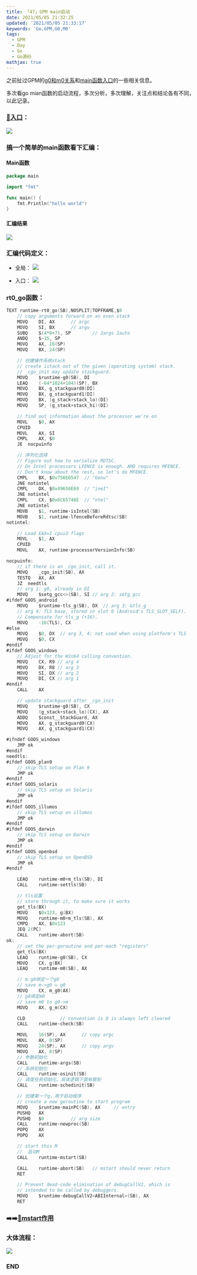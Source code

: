 ```yaml
---
title: 「47」GPM main启动
date: 2021/05/05 21:32:25
updated: '2021/05/05 21:33:17'
keywords: 'Go,GPM,G0,M0'
tags:
  - GPM
  - Day
  - Go
  - Go源码
mathjax: true
---
```



之前扯过GPM的[g0和m0关系](https://blog.imrcrab.com/archives/392d66f0.html)和[main函数入口](https://blog.imrcrab.com/archives/9bb71eca.html)的一些相关信息。


多次看go mian函数的启动流程，多次分析，多次理解，关注点和结论各有不同，以此记录。



### [👋入口](https://github.com/golang/go/blob/release-branch.go1.14/src/runtime/asm_amd64.s#L22)：

![](https://crab-1251738482.cos.ap-guangzhou.myqcloud.com/clipboard_20210505_094951.png)


<!--more-->

### 搞一个简单的main函数看下汇编：

#### Main函数
```go
package main

import "fmt"

func main() {
	fmt.Println("hello world")
}

```

#### 汇编结果
![](https://crab-1251738482.cos.ap-guangzhou.myqcloud.com/clipboard_20210506_111747.png)


### 汇编代码定义：

* 全局：
![](https://crab-1251738482.cos.ap-guangzhou.myqcloud.com/clipboard_20210506_112649.png)

* 入口：
![](https://crab-1251738482.cos.ap-guangzhou.myqcloud.com/clipboard_20210506_122959.png)


### rt0_go函数：

```go
TEXT runtime·rt0_go(SB),NOSPLIT|TOPFRAME,$0
	// copy arguments forward on an even stack
	MOVQ	DI, AX		// argc
	MOVQ	SI, BX		// argv
	SUBQ	$(4*8+7), SP		// 2args 2auto
	ANDQ	$~15, SP
	MOVQ	AX, 16(SP)
	MOVQ	BX, 24(SP)

    // 创建操作系统stack
	// create istack out of the given (operating system) stack.
	// _cgo_init may update stackguard.
	MOVQ	$runtime·g0(SB), DI
	LEAQ	(-64*1024+104)(SP), BX
	MOVQ	BX, g_stackguard0(DI)
	MOVQ	BX, g_stackguard1(DI)
	MOVQ	BX, (g_stack+stack_lo)(DI)
	MOVQ	SP, (g_stack+stack_hi)(DI)

	// find out information about the processor we're on
	MOVL	$0, AX
	CPUID
	MOVL	AX, SI
	CMPL	AX, $0
	JE	nocpuinfo

    // 序列化选择
	// Figure out how to serialize RDTSC.
	// On Intel processors LFENCE is enough. AMD requires MFENCE.
	// Don't know about the rest, so let's do MFENCE.
	CMPL	BX, $0x756E6547  // "Genu"
	JNE	notintel
	CMPL	DX, $0x49656E69  // "ineI"
	JNE	notintel
	CMPL	CX, $0x6C65746E  // "ntel"
	JNE	notintel
	MOVB	$1, runtime·isIntel(SB)
	MOVB	$1, runtime·lfenceBeforeRdtsc(SB)
notintel:

	// Load EAX=1 cpuid flags
	MOVL	$1, AX
	CPUID
	MOVL	AX, runtime·processorVersionInfo(SB)

nocpuinfo:
	// if there is an _cgo_init, call it.
	MOVQ	_cgo_init(SB), AX
	TESTQ	AX, AX
	JZ	needtls
	// arg 1: g0, already in DI
	MOVQ	$setg_gcc<>(SB), SI // arg 2: setg_gcc
#ifdef GOOS_android
	MOVQ	$runtime·tls_g(SB), DX 	// arg 3: &tls_g
	// arg 4: TLS base, stored in slot 0 (Android's TLS_SLOT_SELF).
	// Compensate for tls_g (+16).
	MOVQ	-16(TLS), CX
#else
	MOVQ	$0, DX	// arg 3, 4: not used when using platform's TLS
	MOVQ	$0, CX
#endif
#ifdef GOOS_windows
	// Adjust for the Win64 calling convention.
	MOVQ	CX, R9 // arg 4
	MOVQ	DX, R8 // arg 3
	MOVQ	SI, DX // arg 2
	MOVQ	DI, CX // arg 1
#endif
	CALL	AX

	// update stackguard after _cgo_init
	MOVQ	$runtime·g0(SB), CX
	MOVQ	(g_stack+stack_lo)(CX), AX
	ADDQ	$const__StackGuard, AX
	MOVQ	AX, g_stackguard0(CX)
	MOVQ	AX, g_stackguard1(CX)

#ifndef GOOS_windows
	JMP ok
#endif
needtls:
#ifdef GOOS_plan9
	// skip TLS setup on Plan 9
	JMP ok
#endif
#ifdef GOOS_solaris
	// skip TLS setup on Solaris
	JMP ok
#endif
#ifdef GOOS_illumos
	// skip TLS setup on illumos
	JMP ok
#endif
#ifdef GOOS_darwin
	// skip TLS setup on Darwin
	JMP ok
#endif
#ifdef GOOS_openbsd
	// skip TLS setup on OpenBSD
	JMP ok
#endif

	LEAQ	runtime·m0+m_tls(SB), DI
	CALL	runtime·settls(SB)

    // tls设置
	// store through it, to make sure it works
	get_tls(BX)
	MOVQ	$0x123, g(BX)
	MOVQ	runtime·m0+m_tls(SB), AX
	CMPQ	AX, $0x123
	JEQ 2(PC)
	CALL	runtime·abort(SB)
ok:
	// set the per-goroutine and per-mach "registers"
	get_tls(BX)
	LEAQ	runtime·g0(SB), CX
	MOVQ	CX, g(BX)
	LEAQ	runtime·m0(SB), AX

    // m.g0绑定一个g0
	// save m->g0 = g0
	MOVQ	CX, m_g0(AX)
    // g0绑定m0
	// save m0 to g0->m
	MOVQ	AX, g_m(CX)

	CLD				// convention is D is always left cleared
	CALL	runtime·check(SB)

	MOVL	16(SP), AX		// copy argc
	MOVL	AX, 0(SP)
	MOVQ	24(SP), AX		// copy argv
	MOVQ	AX, 8(SP)
    // 参数初始化
	CALL	runtime·args(SB)
    // 系统初始化
	CALL	runtime·osinit(SB)
    // 调度任务初始化，具体逻辑下面有提到
	CALL	runtime·schedinit(SB)

    // 创建第一个g，用于启动程序
	// create a new goroutine to start program
	MOVQ	$runtime·mainPC(SB), AX		// entry
	PUSHQ	AX
	PUSHQ	$0			// arg size
	CALL	runtime·newproc(SB)
	POPQ	AX
	POPQ	AX

	// start this M
    //  启动M
	CALL	runtime·mstart(SB)

	CALL	runtime·abort(SB)	// mstart should never return
	RET

	// Prevent dead-code elimination of debugCallV2, which is
	// intended to be called by debuggers.
	MOVQ	$runtime·debugCallV2<ABIInternal>(SB), AX
	RET

```

### ➡️➡️[👋mstart作用](https://blog.imrcrab.com/archives/392d66f0.html#mstart)



### 大体流程：
![](https://crab-1251738482.cos.ap-guangzhou.myqcloud.com/clipboard_20210506_013950.png)

### END